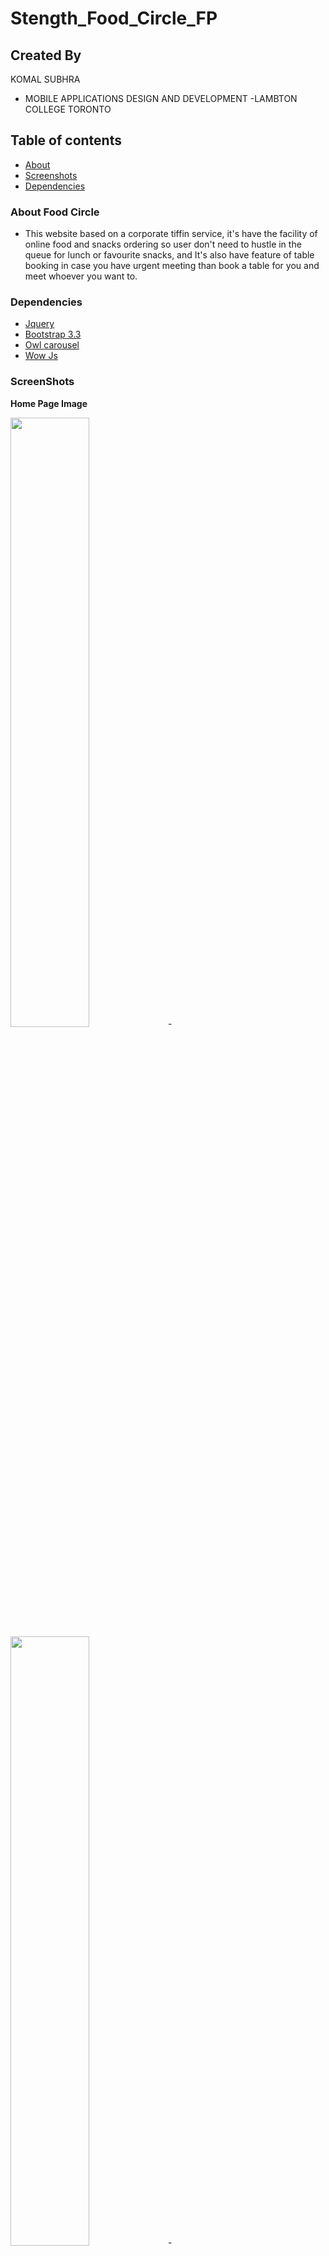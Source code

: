 # Stength_Food_Circle_FP
## Created By

KOMAL SUBHRA
- MOBILE APPLICATIONS DESIGN AND DEVELOPMENT
-LAMBTON COLLEGE TORONTO


## Table of contents
- [About ](#about)
- [Screenshots](#screenshots)
- [Dependencies](#dependencies)

### About Food Circle
- This website based on a corporate tiffin service, it's have the facility of online food and snacks ordering so user don't need to hustle in the queue for lunch or favourite snacks, and It's also have feature of table booking in case you have urgent meeting than book a table for you and meet whoever you want to.

### Dependencies

- [Jquery](https://code.jquery.com/jquery-3.2.1.min.js) <br/>
- [Bootstrap 3.3](https://getbootstrap.com/docs/3.3/) <br/>
- [Owl carousel](https://owlcarousel2.github.io/OwlCarousel2/demos/responsive.html) <br/>
- [Wow Js](http://mynameismatthieu.com/WOW/) <br/>

### ScreenShots

**Home Page Image**

<img src="https://github.com/C0772144-komalsubhra/Stength_Food_Circle_FP/blob/master/screenshots/HomePage1.PNG" width="50%" height="50%">-
<img src="https://github.com/C0772144-komalsubhra/Stength_Food_Circle_FP/blob/master/screenshots/homepage2.PNG" width="50%" height="50%">-
<img src="https://github.com/C0772144-komalsubhra/Stength_Food_Circle_FP/blob/master/screenshots/home3.PNG" width="50%" height="50%">-

 **About Page Image**

 <img src="https://github.com/C0772144-komalsubhra/Stength_Food_Circle_FP/blob/master/screenshots/about1.PNG" width="50%" height="50%">-
 <img src="https://github.com/C0772144-komalsubhra/Stength_Food_Circle_FP/blob/master/screenshots/about2.PNG" width="50%" height="50%">-

  **Contact Page Image** 

<img src="https://github.com/C0772144-komalsubhra/Stength_Food_Circle_FP/blob/master/screenshots/contact1.PNG" width="50%" height="50%">-
<img src="https://github.com/C0772144-komalsubhra/Stength_Food_Circle_FP/blob/master/screenshots/contact2.PNG" width="50%" height="50%">-

**Cart Page Image** 
<img src="https://github.com/C0772144-komalsubhra/Stength_Food_Circle_FP/blob/master/screenshots/cart1.PNG" width="50%" height="50%">-
<img src="https://github.com/C0772144-komalsubhra/Stength_Food_Circle_FP/blob/master/screenshots/cart2.PNG" width="50%" height="50%">-
<img src="https://github.com/C0772144-komalsubhra/Stength_Food_Circle_FP/blob/master/screenshots/cart3.PNG" width="50%" height="50%">-
<img src="https://github.com/C0772144-komalsubhra/Stength_Food_Circle_FP/blob/master/screenshots/cart4.PNG" width="50%" height="50%">-

 **Services Page Image**
 <img src="https://github.com/C0772144-komalsubhra/Stength_Food_Circle_FP/blob/master/screenshots/services.PNG"  width="50%" height="50%">-

 **Gallery Page Image** 
 <img src="https://github.com/C0772144-komalsubhra/Stength_Food_Circle_FP/blob/master/screenshots/gallary1.PNG" width="50%" height="50%">-
 <img src="https://github.com/C0772144-komalsubhra/Stength_Food_Circle_FP/blob/master/screenshots/gallery2.PNG" width="50%" height="50%">-

 **OrderNow Page Image** 

<img src="https://github.com/C0772144-komalsubhra/Stength_Food_Circle_FP/blob/master/screenshots/order1.PNG" width="50%" height="50%">-
<img src="https://github.com/C0772144-komalsubhra/Stength_Food_Circle_FP/blob/master/screenshots/order2.PNG" width="50%" height="50%">-
<img src="https://github.com/C0772144-komalsubhra/Stength_Food_Circle_FP/blob/master/screenshots/order3.PNG" width="50%" height="50%">-

**Snacks Page Image**
<img src="https://github.com/C0772144-komalsubhra/Stength_Food_Circle_FP/blob/master/screenshots/snack1.PNG" width="50%" height="50%">-
<img src="https://github.com/C0772144-komalsubhra/Stength_Food_Circle_FP/blob/master/screenshots/snack2.PNG" width="50%" height="50%">-
<img src="https://github.com/C0772144-komalsubhra/Stength_Food_Circle_FP/blob/master/screenshots/snack3.PNG" width="50%" height="50%">-


**Footer Page Image**
<img src="https://github.com/C0772144-komalsubhra/Stength_Food_Circle_FP/blob/master/screenshots/footer.PNG" width="50%" height="50%">-
<img src="https://github.com/C0772144-komalsubhra/Stength_Food_Circle_FP/blob/master/screenshots/footer2.PNG" width="50%" height="50%">-

**SignIN Page Image**
<img src="https://github.com/C0772144-komalsubhra/Stength_Food_Circle_FP/blob/master/screenshots/signin.PNG" width="50%" height="50%">-
<img src="https://github.com/C0772144-komalsubhra/Stength_Food_Circle_FP/blob/master/screenshots/signin2.PNG" width="50%" height="50%">-


**Book Table Page Image**

<img src="https://github.com/C0772144-komalsubhra/Stength_Food_Circle_FP/blob/master/screenshots/reserve1.PNG" width="50%" height="50%">-
<img src="https://github.com/C0772144-komalsubhra/Stength_Food_Circle_FP/blob/master/screenshots/resrve2.PNG" width="50%" height="50%">-






